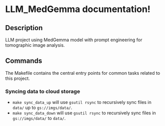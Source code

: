 # LLM_MedGemma documentation!

## Description

LLM project using MedGemma model with prompt engineering for tomographic image analysis.

## Commands

The Makefile contains the central entry points for common tasks related to this project.

### Syncing data to cloud storage

* `make sync_data_up` will use `gsutil rsync` to recursively sync files in `data/` up to `gs://imgs/data/`.
* `make sync_data_down` will use `gsutil rsync` to recursively sync files in `gs://imgs/data/` to `data/`.


